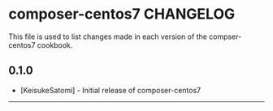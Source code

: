 composer-centos7 CHANGELOG
===============

This file is used to list changes made in each version of the compser-centos7 cookbook.

0.1.0
-----
- [KeisukeSatomi] - Initial release of composer-centos7

- - -
